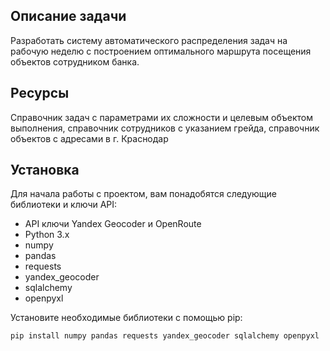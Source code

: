 ## Описание задачи
Разработать систему автоматического распределения задач на рабочую неделю с
построением оптимального маршрута посещения объектов сотрудником банка.

## Ресурсы
Справочник задач с параметрами их сложности и целевым объектом выполнения, справочник
сотрудников с указанием грейда, справочник объектов с адресами в г. Краснодар

## Установка
Для начала работы с проектом, вам понадобятся следующие библиотеки и ключи API:
- API ключи Yandex Geocoder и OpenRoute
- Python 3.x
- numpy
- pandas
- requests
- yandex_geocoder
- sqlalchemy
- openpyxl

Установите необходимые библиотеки с помощью pip:

```bash
pip install numpy pandas requests yandex_geocoder sqlalchemy openpyxl

